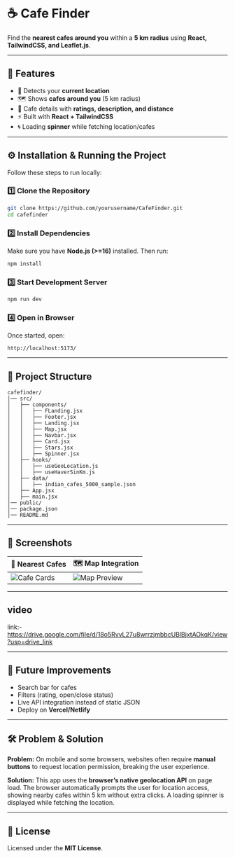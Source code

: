 # ☕ Cafe Finder  

Find the **nearest cafes around you** within a **5 km radius** using **React, TailwindCSS, and Leaflet.js**.  

---

## 🚀 Features  

- 📍 Detects your **current location**  
- 🗺️ Shows **cafes around you** (5 km radius)  
- 🌟 Cafe details with **ratings, description, and distance**  
- ⚡ Built with **React + TailwindCSS**  
- 🌀 Loading **spinner** while fetching location/cafes  

---

## ⚙️ Installation & Running the Project  

Follow these steps to run locally:  

### 1️⃣ Clone the Repository  
```bash
git clone https://github.com/yourusername/CafeFinder.git
cd cafefinder
```

### 2️⃣ Install Dependencies  
Make sure you have **Node.js (>=16)** installed. Then run:  
```bash
npm install
```

### 3️⃣ Start Development Server  
```bash
npm run dev
```

### 4️⃣ Open in Browser  
Once started, open:  
```
http://localhost:5173/
```

---

## 📂 Project Structure  

```
cafefinder/
│── src/
│   ├── components/
│   │   ├── FLanding.jsx
│   │   ├── Footer.jsx
│   │   ├── Landing.jsx
│   │   ├── Map.jsx
│   │   ├── Navbar.jsx
│   │   ├── Card.jsx
│   │   ├── Stars.jsx
│   │   ├── Spinner.jsx
│   ├── hooks/
│   │   ├── useGeoLocation.js
│   │   ├── useHaverSinKm.js
│   ├── data/
│   │   ├── indian_cafes_5000_sample.json
│   ├── App.jsx
│   ├── main.jsx
│── public/
│── package.json
│── README.md

```

---

## 📸 Screenshots  

| 📍 Nearest Cafes | 🗺️ Map Integration |
|------------------|-------------------|
| ![Cafe Cards](https://drive.google.com/uc?export=view&id=1_JTnmS1znLWX7SNe9zVJoIInw6WR1tga) | ![Map Preview](https://drive.google.com/uc?export=view&id=1kTpPC7t7R6qq45tUFaxgccNnQw2iV19W) |

---

## video 

link:- https://drive.google.com/file/d/18o5RvvL27u8wrrzjmbbcUBlBjxtAOkqK/view?usp=drive_link

---

## 🔮 Future Improvements  

- Search bar for cafes  
- Filters (rating, open/close status)  
- Live API integration instead of static JSON  
- Deploy on **Vercel/Netlify**  

---

## 🛠 Problem & Solution

**Problem:** On mobile and some browsers, websites often require **manual buttons** to request location permission, breaking the user experience.  

**Solution:** This app uses the **browser’s native geolocation API** on page load. The browser automatically prompts the user for location access, showing nearby cafes within 5 km without extra clicks. A loading spinner is displayed while fetching the location.

---

## 📜 License  

Licensed under the **MIT License**.  
